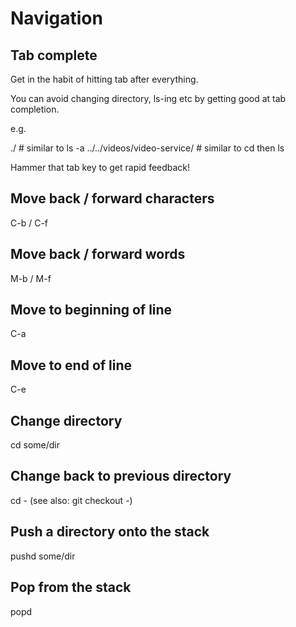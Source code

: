 # Navigation

## Tab complete

Get in the habit of hitting tab after everything.

You can avoid changing directory, ls-ing etc by getting good at tab completion.

e.g.

./<tab> # similar to ls -a
../../videos/video-service/<tab> # similar to cd then ls

Hammer that tab key to get rapid feedback!

## Move back / forward characters

C-b / C-f

## Move back / forward words

M-b / M-f

## Move to beginning of line

C-a

## Move to end of line

C-e

## Change directory

cd some/dir

## Change back to previous directory

cd -
(see also: git checkout -)

## Push a directory onto the stack

pushd some/dir

## Pop from the stack

popd
